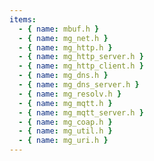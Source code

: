 ```yaml
---
items:
  - { name: mbuf.h }
  - { name: mg_net.h }
  - { name: mg_http.h }
  - { name: mg_http_server.h }
  - { name: mg_http_client.h }
  - { name: mg_dns.h }
  - { name: mg_dns_server.h }
  - { name: mg_resolv.h }
  - { name: mg_mqtt.h }
  - { name: mg_mqtt_server.h }
  - { name: mg_coap.h }
  - { name: mg_util.h }
  - { name: mg_uri.h }
---
```

